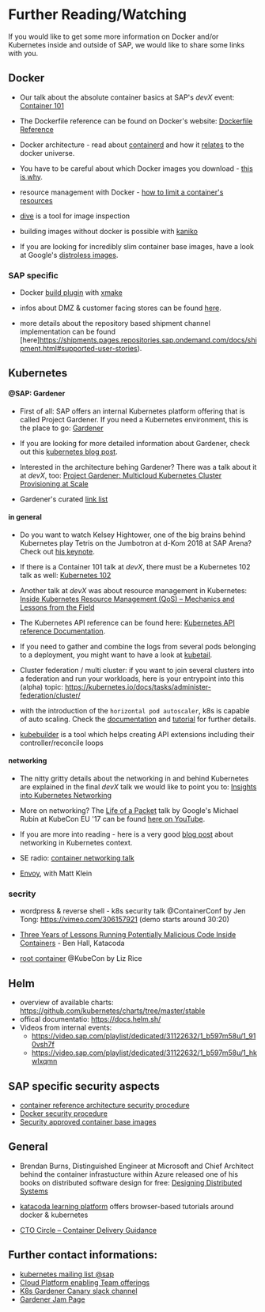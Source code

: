 # Further Reading/Watching

If you would like to get some more information on Docker and/or Kubernetes inside and outside of SAP, we would like to share some links with you.

## Docker

- Our talk about the absolute container basics at SAP's *devX* event: [Container 101](https://video.sap.com/media/t/1_gxz1oox7/84675141)

- The Dockerfile reference can be found on Docker's website: [Dockerfile Reference](https://docs.docker.com/engine/reference/builder/)

- Docker architecture - read about [containerd](https://containerd.io/) and how it [relates](https://hackernoon.com/docker-containerd-standalone-runtimes-heres-what-you-should-know-b834ef155426?gi=c8140ae48de2) to the docker universe.

- You have to be careful about which Docker images you download - [this is why](https://kromtech.com/blog/security-center/cryptojacking-invades-cloud-how-modern-containerization-trend-is-exploited-by-attackers).

- resource management with Docker - [how to limit a container's resources](https://docs.docker.com/config/containers/resource_constraints)

- [dive](https://github.com/wagoodman/dive/blob/master/README.md) is a tool for image inspection

- building images without docker is possible with [kaniko](https://github.com/GoogleContainerTools/kaniko)

- If you are looking for incredibly slim container base images, have a look at Google's [distroless images](https://github.com/GoogleContainerTools/distroless).

### SAP specific
- Docker [build plugin](https://github.wdf.sap.corp/pages/xmake-ci/User-Guide/Setting_up_a_Build/Build_Plugins/Docker_Build_Plugin/About_Docker_Build_Plugin) with [xmake](http://go.sap.corp/xmake)

- infos about DMZ & customer facing stores can be found [here](https://shipments.pages.repositories.sap.ondemand.com/docs/).

-  more details about the repository based shipment channel implementation can be found [here]https://shipments.pages.repositories.sap.ondemand.com/docs/shipment.html#supported-user-stories).

## Kubernetes

#### @SAP: Gardener
- First of all: SAP offers an internal Kubernetes platform offering that is called Project Gardener. If you need a Kubernetes environment, this is the place to go: [Gardener](https://github.wdf.sap.corp/pages/kubernetes/gardener/)

- If you are looking for more detailed information about Gardener, check out this [kubernetes blog post](https://kubernetes.io/blog/2018/05/17/gardener/).

- Interested in the architecture behing Gardener? There was a talk about it at *devX*, too:
[Project Gardener: Multicloud Kubernetes Cluster Provisioning at Scale](https://video.sap.com/media/t/1_9ifoaxbx/84675141)

- Gardener's curated [link list](https://github.wdf.sap.corp/pages/kubernetes/gardener/doc/2017/01/16/howto-curated-links.html)

#### in general
- Do you want to watch Kelsey Hightower, one of the big brains behind Kubernetes play Tetris on the Jumbotron at d-Kom 2018 at SAP Arena? Check out [his keynote](https://broadcast.co.sap.com/event/dkom/2018#!video%2F18106).

- If there is a Container 101 talk at *devX*, there must be a Kubernetes 102 talk as well: [Kubernetes 102](https://video.sap.com/media/t/1_64gue1c2/84675141)

- Another talk at *devX* was about resource management in Kubernetes:
[Inside Kubernetes Resource Management (QoS) – Mechanics and Lessons from the Field](https://video.sap.com/media/t/1_hcnybwp9/84675141)

- The Kubernetes API reference can be found here: [Kubernetes API reference Documentation](https://kubernetes.io/docs/reference/).

- If you need to gather and combine the logs from several pods belonging to a deployment, you might want to have a look at [kubetail](https://github.com/johanhaleby/kubetail).

- Cluster federation / multi cluster: if you want to join several clusters into a federation and run your workloads, here is your entrypoint into this (alpha) topic: https://kubernetes.io/docs/tasks/administer-federation/cluster/

- with the introduction of the `horizontal pod autoscaler`, k8s is capable of auto scaling. Check the [documentation](https://kubernetes.io/docs/tasks/run-application/horizontal-pod-autoscale/) and [tutorial](https://kubernetes.io/docs/tasks/run-application/horizontal-pod-autoscale-walkthrough/) for further details.

- [kubebuilder](https://github.com/kubernetes-sigs/kubebuilder) is a tool which helps creating API extensions including their controller/reconcile loops

#### networking
- The nitty gritty details about the networking in and behind Kubernetes are explained in the final *devX* talk we would like to point you to: [Insights into Kubernetes Networking](https://video.sap.com/media/t/1_8fawa5io/84675141)

- More on networking? The [Life of a Packet](https://www.youtube.com/watch?v=0Omvgd7Hg1I) talk by Google's Michael Rubin at KubeCon EU '17 can be found [here on YouTube](https://www.youtube.com/watch?v=0Omvgd7Hg1I).

- If you are more into reading - here is a very good [blog post](https://sookocheff.com/post/kubernetes/understanding-kubernetes-networking-model/) about networking in Kubernetes context.

- SE radio: [container networking talk](http://www.se-radio.net/2018/10/se-radio-episode-341-michael-hausenblas-on-container-networking/)

- [Envoy](https://kubernetespodcast.com/episode/033-envoy/), with Matt Klein

### secrity
- wordpress & reverse shell - k8s security talk @ContainerConf by Jen Tong: https://vimeo.com/306157921 (demo starts around 30:20)

- [Three Years of Lessons Running Potentially Malicious Code Inside Containers](https://www.youtube.com/watch?v=kbPEE33HEHw) - Ben Hall, Katacoda 

- [root container](https://www.youtube.com/watch?v=ltrV-Qmh3oY&feature=youtu.be) @KubeCon by Liz Rice

## Helm
- overview of available charts: https://github.com/kubernetes/charts/tree/master/stable
- offical documentatio: https://docs.helm.sh/
- Videos from internal events:
  - https://video.sap.com/playlist/dedicated/31122632/1_b597m58u/1_910vsh7f
  - https://video.sap.com/playlist/dedicated/31122632/1_b597m58u/1_hkwlxqmn

## SAP specific security aspects
- [container reference architecture security procedure](https://wiki.wdf.sap.corp/wiki/x/HkxOcQ)
- [Docker security procedure](https://wiki.wdf.sap.corp/wiki/x/Uk8GcQ)
- [Security approved container base images](https://wiki.wdf.sap.corp/wiki/x/UYYRd)

## General

- Brendan Burns, Distinguished Engineer at Microsoft and Chief Architect behind the container infrastucture within Azure released one of his books on distributed software design for free: [Designing Distributed Systems](https://azure.microsoft.com/en-us/resources/designing-distributed-systems/)

- [katacoda learning platform](https://www.katacoda.com/learn) offers browser-based tutorials around docker & kubernetes  

- [CTO Circle – Container Delivery Guidance](https://sap.sharepoint.com/sites/60001485/Shared%20Documents/01_Communication/CTO%20Circle%20%26%20Technology%20Board%20Meetings/CTO%20Circle/Container%20Delivery_RELEASED.pdf?csf=1&e=THkcxG)

## Further contact informations:

- [kubernetes mailing list @sap](https://listserv.sap.corp/mailman/listinfo/kubernetes-users)
- [Cloud Platform enabling Team offerings](https://github.wdf.sap.corp/pages/kubernetes/gardener/offering/)
- [K8s Gardener Canary slack channel](https://sap-cp.slack.com/messages/CBV3JS9S4/)
- [Gardener Jam Page](https://jam4.sapjam.com/groups/Niq7TSBxLlzgb3nroBZJVx/overview_page/e9uqTDxXBRFbk7FJXEA4Cd)
